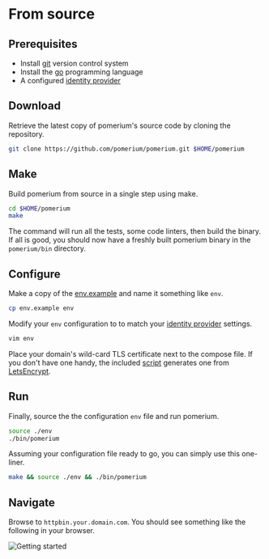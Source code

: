 # From source

## Prerequisites

- Install [git](https://git-scm.com/) version control system
- Install the [go](https://golang.org/doc/install) programming language
- A configured [identity provider]

## Download

Retrieve the latest copy of pomerium's source code by cloning the repository.

```bash
git clone https://github.com/pomerium/pomerium.git $HOME/pomerium
```

## Make

Build pomerium from source in a single step using make.

```bash
cd $HOME/pomerium
make
```

The command will run all the tests, some code linters, then build the binary. If all is good, you should now have a freshly built pomerium binary in the `pomerium/bin` directory.

## Configure

Make a copy of the [env.example] and name it something like `env`.

```bash
cp env.example env
```

Modify your `env` configuration to to match your [identity provider] settings.

```bash
vim env
```

Place your domain's wild-card TLS certificate next to the compose file. If you don't have one handy, the included [script] generates one from [LetsEncrypt].

## Run

Finally, source the the configuration `env` file and run pomerium.

```bash
source ./env
./bin/pomerium
```

Assuming your configuration file ready to go, you can simply use this one-liner.

```bash
make && source ./env && ./bin/pomerium
```

## Navigate

Browse to `httpbin.your.domain.com`. You should see something like the following in your browser.

![Getting started](./get-started.gif)

[certbot]: https://certbot.eff.org/docs/install.html
[docker]: https://docs.docker.com/install/
[docker-compose]: (https://docs.docker.com/compose/install/)
[download]: https://github.com/pomerium/pomerium/releases
[env.example]: https://github.com/pomerium/pomerium/blob/master/env.example
[google gke]: https://cloud.google.com/kubernetes-engine/docs/quickstart#create_cluster
[helloworld]: https://hub.docker.com/r/tutum/hello-world
[httpbin]: https://httpbin.org/
[identity provider]: ../docs/identity-providers.md
[letsencrypt]: https://letsencrypt.org/
[script]: https://github.com/pomerium/pomerium/blob/master/scripts/generate_wildcard_cert.sh
